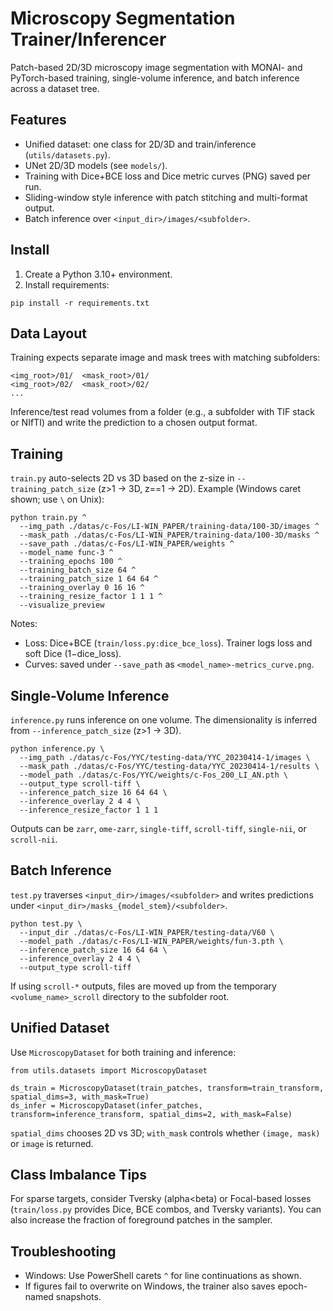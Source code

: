 # Microscopy Segmentation Trainer/Inferencer

Patch-based 2D/3D microscopy image segmentation with MONAI- and PyTorch-based
training, single-volume inference, and batch inference across a dataset tree.

## Features

- Unified dataset: one class for 2D/3D and train/inference (`utils/datasets.py`).
- UNet 2D/3D models (see `models/`).
- Training with Dice+BCE loss and Dice metric curves (PNG) saved per run.
- Sliding-window style inference with patch stitching and multi-format output.
- Batch inference over `<input_dir>/images/<subfolder>`.

## Install

1) Create a Python 3.10+ environment.
2) Install requirements:

```
pip install -r requirements.txt
```

## Data Layout

Training expects separate image and mask trees with matching subfolders:

```
<img_root>/01/  <mask_root>/01/
<img_root>/02/  <mask_root>/02/
...
```

Inference/test read volumes from a folder (e.g., a subfolder with TIF stack or
NIfTI) and write the prediction to a chosen output format.

## Training

`train.py` auto-selects 2D vs 3D based on the z-size in `--training_patch_size`
(z>1 → 3D, z==1 → 2D). Example (Windows caret shown; use `\` on Unix):

```
python train.py ^
  --img_path ./datas/c-Fos/LI-WIN_PAPER/training-data/100-3D/images ^
  --mask_path ./datas/c-Fos/LI-WIN_PAPER/training-data/100-3D/masks ^
  --save_path ./datas/c-Fos/LI-WIN_PAPER/weights ^
  --model_name func-3 ^
  --training_epochs 100 ^
  --training_batch_size 64 ^
  --training_patch_size 1 64 64 ^
  --training_overlay 0 16 16 ^
  --training_resize_factor 1 1 1 ^
  --visualize_preview
```

Notes:
- Loss: Dice+BCE (`train/loss.py:dice_bce_loss`). Trainer logs loss and soft Dice (1−dice_loss).
- Curves: saved under `--save_path` as `<model_name>-metrics_curve.png`.

## Single-Volume Inference

`inference.py` runs inference on one volume. The dimensionality is inferred from
`--inference_patch_size` (z>1 → 3D).

```
python inference.py \
  --img_path ./datas/c-Fos/YYC/testing-data/YYC_20230414-1/images \
  --mask_path ./datas/c-Fos/YYC/testing-data/YYC_20230414-1/results \
  --model_path ./datas/c-Fos/YYC/weights/c-Fos_200_LI_AN.pth \
  --output_type scroll-tiff \
  --inference_patch_size 16 64 64 \
  --inference_overlay 2 4 4 \
  --inference_resize_factor 1 1 1
```

Outputs can be `zarr`, `ome-zarr`, `single-tiff`, `scroll-tiff`, `single-nii`, or `scroll-nii`.

## Batch Inference

`test.py` traverses `<input_dir>/images/<subfolder>` and writes predictions
under `<input_dir>/masks_{model_stem}/<subfolder>`.

```
python test.py \
  --input_dir ./datas/c-Fos/LI-WIN_PAPER/testing-data/V60 \
  --model_path ./datas/c-Fos/LI-WIN_PAPER/weights/fun-3.pth \
  --inference_patch_size 16 64 64 \
  --inference_overlay 2 4 4 \
  --output_type scroll-tiff
```

If using `scroll-*` outputs, files are moved up from the temporary
`<volume_name>_scroll` directory to the subfolder root.

## Unified Dataset

Use `MicroscopyDataset` for both training and inference:

```
from utils.datasets import MicroscopyDataset

ds_train = MicroscopyDataset(train_patches, transform=train_transform, spatial_dims=3, with_mask=True)
ds_infer = MicroscopyDataset(infer_patches, transform=inference_transform, spatial_dims=2, with_mask=False)
```

`spatial_dims` chooses 2D vs 3D; `with_mask` controls whether `(image, mask)` or `image` is returned.

## Class Imbalance Tips

For sparse targets, consider Tversky (alpha<beta) or Focal-based losses
(`train/loss.py` provides Dice, BCE combos, and Tversky variants). You can also
increase the fraction of foreground patches in the sampler.

## Troubleshooting

- Windows: Use PowerShell carets `^` for line continuations as shown.
- If figures fail to overwrite on Windows, the trainer also saves epoch-named snapshots.

